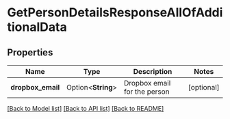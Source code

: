 # GetPersonDetailsResponseAllOfAdditionalData

## Properties

Name | Type | Description | Notes
------------ | ------------- | ------------- | -------------
**dropbox_email** | Option<**String**> | Dropbox email for the person | [optional]

[[Back to Model list]](../README.md#documentation-for-models) [[Back to API list]](../README.md#documentation-for-api-endpoints) [[Back to README]](../README.md)


